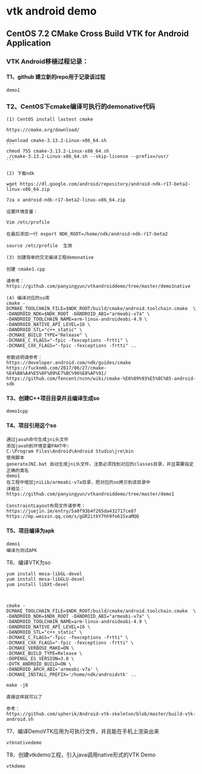 # vtk android demo

## CentOS 7.2 CMake Cross Build VTK for Android Application

### VTK Android移植过程记录：

#### T1、github 建立新的repo用于记录该过程
	demo1
	
### T2、CentOS下cmake编译可执行的demonative代码
	(1) CentOS install lastest cmake 
	
	https://cmake.org/download/
	
	download cmake-3.13.2-Linux-x86_64.sh
	```
	chmod 755 cmake-3.13.2-Linux-x86_64.sh
	./cmake-3.13.2-Linux-x86_64.sh --skip-license --prefix=/usr/
	```
	
	(2) 下载ndk
	
	wget https://dl.google.com/android/repository/android-ndk-r17-beta2-linux-x86_64.zip
	
	7za x android-ndk-r17-beta2-linux-x86_64.zip
	
	设置环境变量：
	
	Vim /etc/profile 
	
	在最后添加一行 export NDK_ROOT=/home/ndk/android-ndk-r17-beta2
	
	source /etc/profile  生效
	
	(3) 创建简单的交叉编译工程demonative
	
	创建 cmake1.cpp 
	
	请参考：https://github.com/panyingyun/vtkandroiddemo/tree/master/demo1native
	
	(4) 编译对应的so库
	cmake -DCMAKE_TOOLCHAIN_FILE=$NDK_ROOT/build/cmake/android.toolchain.cmake  \
	-DANDROID_NDK=$NDK_ROOT -DANDROID_ABI="armeabi-v7a" \
	-DANDROID_TOOLCHAIN_NAME=arm-linux-androideabi-4.9 \
	-DANDROID_NATIVE_API_LEVEL=16 \
	-DANDROID_STL="c++_static" \
	-DCMAKE_BUILD_TYPE="Release" \
	-DCMAKE_C_FLAGS="-fpic -fexceptions -frtti" \
	-DCMAKE_CXX_FLAGS="-fpic -fexceptions -frtti" ..
	
	参数说明请参考：
	https://developer.android.com/ndk/guides/cmake
	https://fucknmb.com/2017/06/27/cmake-%E4%BA%A4%E5%8F%89%E7%BC%96%E8%AF%91/
	https://github.com/Tencent/ncnn/wiki/cmake-%E6%89%93%E5%8C%85-android-sdk

		
#### T3、创建C++项目目录并且编译生成so
    demo1cpp
	
#### T4、项目引用这个so
	通过javah命令生成jni头文件
	添加javah到环境变量PAHT中:
	C:\Program Files\Android\Android Studio\jre\bin
	使用脚本
	generateJNI.bat 自动生成jni头文件，注意必须找到对应的classes目录，并且需要指定正确的类名
    demo1
	在工程中增加jniLib/armeabi-v7a目录，把对应的so拷贝到该目录中
	详细见：
	https://github.com/panyingyun/vtkandroiddemo/tree/master/demo1
	
	ConstraintLayout布局文件请参考：
	https://juejin.im/entry/5a0f93b4f265da432717ce87
	https://mp.weixin.qq.com/s/gGR2itbY7hh9fo61SxaMQQ
	
#### T5、项目编译为apk
    demo1
	编译为测试APK
	
T6、编译VTK为so
	
	yum install mesa-libGL-devel
	yum install mesa-libGLU-devel
	yum install libXt-devel
	

	
	cmake -DCMAKE_TOOLCHAIN_FILE=$NDK_ROOT/build/cmake/android.toolchain.cmake  \
	-DANDROID_NDK=$NDK_ROOT -DANDROID_ABI="armeabi-v7a" \
	-DANDROID_TOOLCHAIN_NAME=arm-linux-androideabi-4.9 \
	-DANDROID_NATIVE_API_LEVEL=16 \
	-DANDROID_STL="c++_static" \
	-DCMAKE_C_FLAGS="-fpic -fexceptions -frtti" \
	-DCMAKE_CXX_FLAGS="-fpic -fexceptions -frtti" \
	-DCMAKE_VERBOSE_MAKE=ON \
	-DCMAKE_BUILD_TYPE=Release \
	-DOPENGL_ES_VERSION=3.0 \
	-DVTK_ANDROID_BUILD=ON \
	-DANDROID_ARCH_ABI='armeabi-v7a' \
	-DCMAKE_INSTALL_PREFIX='/home/ndk/androidvtk' ..
	
	make -j8
	
	直接这样就可以了
	
	参考：
	https://github.com/spherik/Android-vtk-skeleton/blob/master/build-vtk-android.sh
	
T7、编译DemoVTK应用为可执行文件，并且能在手机上渲染出来

    vtknativedemo
	
	
T8、创建vtkdemo工程，引入java调用native形式的VTK Demo

    vtkdemo
	
